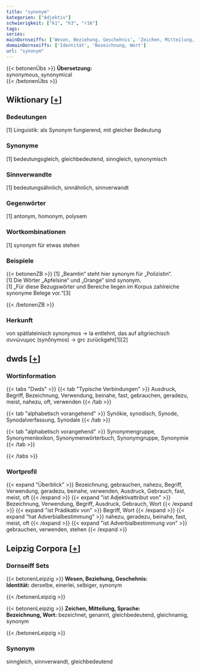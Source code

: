 ```yaml
---
title: "synonym"
kategorien: ["Adjektiv"]
schwierigkeit: ["k1", "h3", "r16"]
tags:
series:
mainDornseiffs: ['Wesen, Beziehung, Geschehnis', 'Zeichen, Mitteilung, Sprache']
domainDornseiffs: ['Identität', 'Bezeichnung, Wort']
url: "synonym"
---
```


{{< betonenÜbs >}}
**Übersetzung:**  
synonymous, synonymical  
{{< /betonenÜbs >}}

## Wiktionary [[+](https://de.wiktionary.org/wiki/synonym)]

### Bedeutungen
[1] Linguistik: als Synonym fungierend, mit gleicher Bedeutung  

### Synonyme
[1] bedeutungsgleich, gleichbedeutend, sinngleich, synonymisch  

### Sinnverwandte
[1] bedeutungsähnlich, sinnähnlich, sinnverwandt  

### Gegenwörter
[1] antonym, homonym, polysem  

### Wortkombinationen
[1] synonym für etwas stehen  

### Beispiele
{{< betonenZB >}}
[1] „Beamtin“ steht hier synonym für „Polizistin“.  
[1] Die Wörter „Apfelsine“ und „Orange“ sind synonym.  
[1] „Für diese Bezugswörter und Bereiche liegen im Korpus zahlreiche synonyme Belege vor.“[3]  

{{< /betonenZB >}}
### Herkunft
von spätlateinisch synonymos → la entlehnt, das auf altgriechisch συνώνυμος (synṓnymos) → grc zurückgeht[1][2]  



## dwds [[+](https://www.dwds.de/wb/synonym)]

### Wortinformation
{{< tabs "Dwds" >}}
{{< tab "Typische Verbindungen" >}}
Ausdruck, Begriff, Bezeichnung, Verwendung, beinahe, fast, gebrauchen, geradezu, meist, nahezu, oft, verwenden
{{< /tab >}}

{{< tab "alphabetisch vorangehend" >}}
Synökie, synodisch, Synode, Synodalverfassung, Synodale
{{< /tab >}}

{{< tab "alphabetisch vorangehend" >}}
Synonymengruppe, Synonymenlexikon, Synonymenwörterbuch, Synonymgruppe, Synonymie
{{< /tab >}}

{{< /tabs >}}

### Wortprofil
{{< expand "Überblick" >}} Bezeichnung, gebrauchen, nahezu, Begriff, Verwendung, geradezu, beinahe, verwenden, Ausdruck, Gebrauch, fast, meist, oft {{< /expand >}}
{{< expand "ist Adjektivattribut von" >}} Bezeichnung, Verwendung, Begriff, Ausdruck, Gebrauch, Wort {{< /expand >}}
{{< expand "ist Prädikativ von" >}} Begriff, Wort {{< /expand >}}
{{< expand "hat Adverbialbestimmung" >}} nahezu, geradezu, beinahe, fast, meist, oft {{< /expand >}}
{{< expand "ist Adverbialbestimmung von" >}} gebrauchen, verwenden, stehen {{< /expand >}}

## Leipzig Corpora [[+](https://corpora.uni-leipzig.de/en/res?word=synonym&corpusId=deu_newscrawl-public_2018)]

### Dornseiff Sets
{{< betonenLeipzig >}}
**Wesen, Beziehung, Geschehnis:**  
**Identität:** derselbe, einerlei, selbiger, synonym  

{{< /betonenLeipzig >}}


{{< betonenLeipzig >}}
**Zeichen, Mitteilung, Sprache:**  
**Bezeichnung, Wort:** bezeichnet, genannt, gleichbedeutend, gleichnamig, synonym  

{{< /betonenLeipzig >}}

### Synonym
sinngleich, sinnverwandt, gleichbedeutend

